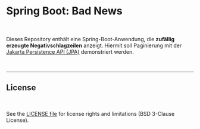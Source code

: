 # Spring Boot: Bad News #

<br>

Dieses Repository enthält eine Spring-Boot-Anwendung, die **zufällig erzeugte Negativschlagzeilen**
anzeigt. Hiermit soll Paginierung mit der
[Jakarta Persistence API (JPA)](https://jakarta.ee/learn/docs/jakartaee-tutorial/current/persist/persistence-intro/persistence-intro.html) demonstriert werden.

<br>

----

## License ##

<br>

See the [LICENSE file](LICENSE.md) for license rights and limitations (BSD 3-Clause License).

<br>
